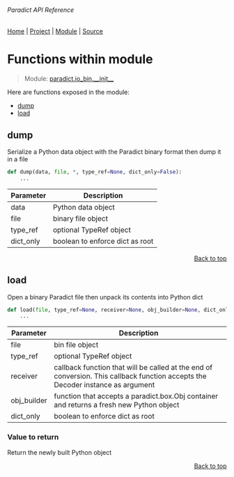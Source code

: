 ###### Paradict API Reference
[Home](/docs/api/README.md) | [Project](/README.md) | [Module](/docs/api/modules/paradict/io_bin/__init__/README.md) | [Source](/src/paradict/io_bin/__init__.py)

# Functions within module
> Module: [paradict.io\_bin.\_\_init\_\_](/docs/api/modules/paradict/io_bin/__init__/README.md)

Here are functions exposed in the module:
- [dump](#dump)
- [load](#load)

## dump
Serialize a Python data object with the Paradict binary format
then dump it in a file

```python
def dump(data, file, *, type_ref=None, dict_only=False):
    ...
```

| Parameter | Description |
| --- | --- |
| data | Python data object |
| file | binary file object |
| type\_ref | optional TypeRef object |
| dict\_only | boolean to enforce dict as root |

<p align="right"><a href="#paradict-api-reference">Back to top</a></p>

## load
Open a binary Paradict file then unpack its contents into Python dict

```python
def load(file, type_ref=None, receiver=None, obj_builder=None, dict_only=False):
    ...
```

| Parameter | Description |
| --- | --- |
| file | bin file object |
| type\_ref | optional TypeRef object |
| receiver | callback function that will be called at the end of conversion. This callback function accepts the Decoder instance as argument |
| obj\_builder | function that accepts a paradict.box.Obj container and returns a fresh new Python object |
| dict\_only | boolean to enforce dict as root |

### Value to return
Return the newly built Python object

<p align="right"><a href="#paradict-api-reference">Back to top</a></p>
